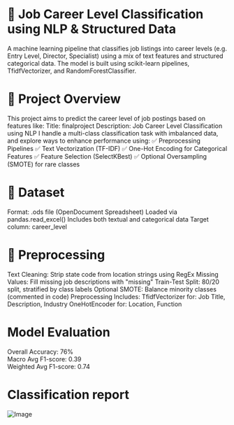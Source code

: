# 🧠 Job Career Level Classification using NLP & Structured Data
A machine learning pipeline that classifies job listings into career levels (e.g. Entry Level, Director, Specialist) using a mix of text features and structured categorical data. The model is built using scikit-learn pipelines, TfidfVectorizer, and RandomForestClassifier.

# 🚀 Project Overview
This project aims to predict the career level of job postings based on features like:
Title: finalproject
Description: Job Career Level Classification using NLP
I  handle a multi-class classification task with imbalanced data, and explore ways to enhance performance using:
✅ Preprocessing Pipelines
✅ Text Vectorization (TF-IDF)
✅ One-Hot Encoding for Categorical Features
✅ Feature Selection (SelectKBest)
✅ Optional Oversampling (SMOTE) for rare classes

# 🧾 Dataset
Format: .ods file (OpenDocument Spreadsheet)
Loaded via pandas.read_excel()
Includes both textual and categorical data
Target column: career_level

# 🔄 Preprocessing
Text Cleaning: Strip state code from location strings using RegEx
Missing Values: Fill missing job descriptions with "missing"
Train-Test Split: 80/20 split, stratified by class labels
Optional SMOTE: Balance minority classes (commented in code)
 Preprocessing Includes:
TfidfVectorizer for: Job Title, Description, Industry
OneHotEncoder for: Location, Function

# Model Evaluation
Overall Accuracy: 76%  
Macro Avg F1-score: 0.39  
Weighted Avg F1-score: 0.74

# Classification report
![Image](https://github.com/user-attachments/assets/2f4e3866-916f-4245-a188-53dc12329ecc)
